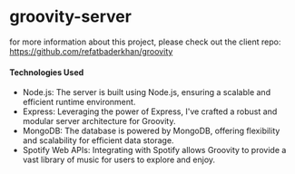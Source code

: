 # groovity-server

for more information about this project, please check out the client repo: https://github.com/refatbaderkhan/groovity

#### Technologies Used

- Node.js: The server is built using Node.js, ensuring a scalable and efficient runtime environment.
- Express: Leveraging the power of Express, I've crafted a robust and modular server architecture for Groovity.
- MongoDB: The database is powered by MongoDB, offering flexibility and scalability for efficient data storage.
- Spotify Web APIs: Integrating with Spotify allows Groovity to provide a vast library of music for users to explore and enjoy.